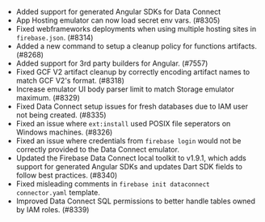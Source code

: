 - Added support for generated Angular SDKs for Data Connect
- App Hosting emulator can now load secret env vars. (#8305)
- Fixed webframeworks deployments when using multiple hosting sites in `firebase.json`. (#8314)
- Added a new command to setup a cleanup policy for functions artifacts. (#8268)
- Added support for 3rd party builders for Angular. (#7557)
- Fixed GCF V2 artifact cleanup by correctly encoding artifact names to match GCF V2's format. (#8318)
- Increase emulator UI body parser limit to match Storage emulator maximum. (#8329)
- Fixed Data Connect setup issues for fresh databases due to IAM user not being created. (#8335)
- Fixed an issue where `ext:install` used POSIX file seperators on Windows machines. (#8326)
- Fixed an issue where credentials from `firebase login` would not be correctly provided to the Data Connect emulator.
- Updated the Firebase Data Connect local toolkit to v1.9.1, which adds support for generated Angular SDKs and updates Dart SDK fields to follow best practices. (#8340)
- Fixed misleading comments in `firebase init dataconnect` `connector.yaml` template.
- Improved Data Connect SQL permissions to better handle tables owned by IAM roles. (#8339)

